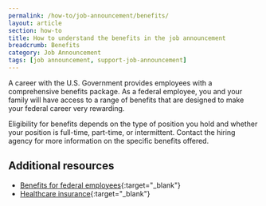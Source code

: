 ```yaml
---
permalink: /how-to/job-announcement/benefits/
layout: article
section: how-to
title: How to understand the benefits in the job announcement
breadcrumb: Benefits
category: Job Announcement
tags: [job announcement, support-job-announcement]
---
```


A career with the U.S. Government provides employees with a comprehensive benefits package. As a federal employee, you and your family will have access to a range of benefits that are designed to make your federal career very rewarding.

Eligibility for benefits depends on the type of position you hold and whether your position is full-time, part-time, or intermittent. Contact the hiring agency for more information on the specific benefits offered.


## Additional resources

* [Benefits for federal employees](https://www.usa.gov/benefits-for-federal-employees "usa.gov"){:target="_blank"}
* [Healthcare insurance](https://www.opm.gov/healthcare-insurance/ "opm.gov"){:target="_blank"}

